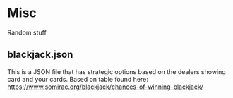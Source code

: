 # Misc
Random stuff
## blackjack.json
This is a JSON file that has strategic options based on the dealers showing card and your cards. Based on table found here: https://www.somirac.org/blackjack/chances-of-winning-blackjack/
